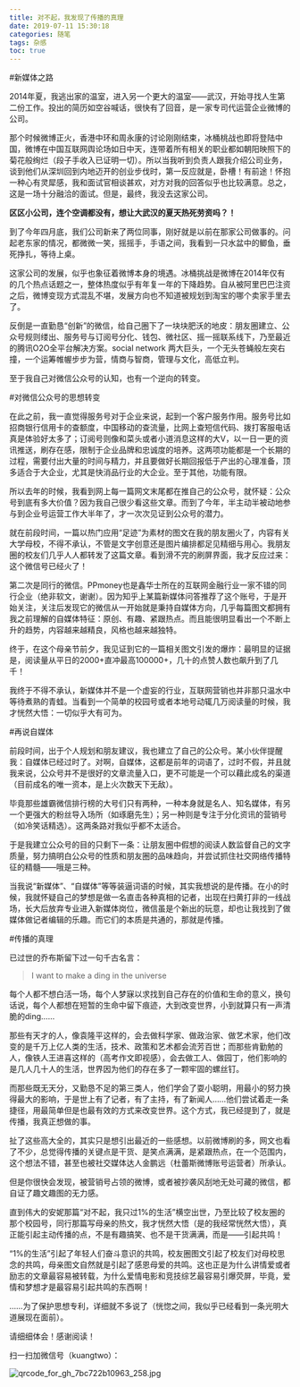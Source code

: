 ```yaml
---
title: 对不起，我发现了传播的真理
date: 2019-07-11 15:30:18
categories: 随笔
tags: 杂感
toc: true
---
```

#新媒体之路

2014年夏，我逃出家的温室，进入另一个更大的温室——武汉，开始寻找人生第二份工作。投出的简历如空谷喊话，很快有了回音，是一家专司代运营企业微博的公司。

那个时候微博正火，香港中环和周永康的讨论刚刚结束，冰桶桃战也即将登陆中国，微博在中国互联网舆论场如日中天，连带着所有相关的职业都如朝阳映照下的菊花般绚烂（段子手收入已证明一切）。所以当我听到负责人跟我介绍公司业务，谈到他们从深圳回到内地迈开的创业步伐时，第一反应就是，卧槽！有前途！怀抱一种心有灵犀感，我和面试官相谈甚欢，对方对我的回答似乎也比较满意。总之，这是一场十分融洽的面试。但是，最终，我没去这家公司。

<b>区区小公司，连个空调都没有，想让大武汉的夏天热死劳资吗？！</b>

到了今年四月底，我们公司新来了两位同事，刚好就是以前在那家公司做事的。问起老东家的情况，都微微一笑，摇摇手，手语之间，我看到一只水盆中的鲫鱼，垂死挣扎，等待上桌。

这家公司的发展，似乎也象征着微博本身的境遇。冰桶挑战是微博在2014年仅有的几个热点话题之一，整体热度似乎有年复一年的下降趋势。自从被阿里巴巴注资之后，微博变现方式混乱不堪，发展方向也不知道被规划到淘宝的哪个卖家手里去了。

反倒是一直勤恳“创新”的微信，给自己圈下了一块块肥沃的地皮：朋友圈建立、公众号规则缕出、服务号与订阅号分化、钱包、微社区、摇一摇联系线下，乃至最近的腾讯O2O全平台解决方案。social network 两大巨头，一个无头苍蝇般左突右撞，一个运筹帷幄步步为营，情商与智商，管理与文化，高低立判。

至于我自己对微信公众号的认知，也有一个逆向的转变。

#对微信公众号的思想转变

在此之前，我一直觉得服务号对于企业来说，起到一个客户服务作用。服务号比如招商银行信用卡的查额度，中国移动的查流量，比网上查短信代码、拨打客服电话真是体验好太多了；订阅号则像和菜头或者小道消息这样的大V，以一日一更的资讯推送，刷存在感，限制于企业品牌和忠诚度的培养。这两项功能都是一个长期的过程，需要付出大量的时间与精力，并且要做好长期回报低于产出的心理准备，顶多适合于大企业，尤其是快消品行业的大企业。至于其他，功能有限。

所以去年的时候，我看到网上每一篇网文末尾都在推自己的公众号，就怀疑：公众号到底有多大价值？因为我自己很少看这些文章。而到了今年，半主动半被动地参与到企业号运营工作大半年了，才一次次见证到公众号的潜力。

就在前段时间，一篇以热门应用“足迹”为素材的图文在我的朋友圈火了，内容有关大学母校，不得不承认，不管是文字创意还是图片编排都足见精细与用心。我朋友圈的校友们几乎人人都转发了这篇文章。看到滑不完的刷屏界面，我才反应过来：这个微信号已经火了！

第二次是同行的微信。PPmoney也是鑫华士所在的互联网金融行业一家不错的同行企业（绝非软文，谢谢）。因为知乎上某篇新媒体问答推荐了这个账号，于是开始关注，关注后发现它的微信从一开始就是秉持自媒体方向，几乎每篇图文都拥有我之前理解的自媒体特征：原创、有趣、紧跟热点。而且能很明显看出一个不断上升的趋势，内容越来越精良，风格也越来越独特。

终于，在这个母亲节前夕，我见证到它的一篇相关图文引发的爆炸：最明显的证据是，阅读量从平日的2000+直冲最高100000+，几十的点赞人数也飙升到了几千！

我终于不得不承认，新媒体并不是一个虚妄的行业，互联网营销也并非那只温水中等待煮熟的青蛙。当看到一个简单的校园号或者本地号动辄几万阅读量的时候，我才恍然大悟：一切似乎大有可为。

#再说自媒体

前段时间，出于个人规划和朋友建议，我也建立了自己的公众号。某小伙伴提醒我：自媒体已经过时了。对啊，自媒体，这都是前年的词语了，过时不假，并且就我来说，公众号并不是很好的文章流量入口，更不可能是一个可以藉此成名的渠道（目前成名的唯一资本，是上火次数天下无敌）。

毕竟那些雄霸微信排行榜的大号们只有两种，一种本身就是名人、知名媒体，有另一个更强大的粉丝导入场所（如琢磨先生）；另一种则是专注于分化资讯的营销号（如冷笑话精选）。这两条路对我似乎都不太适合。

于是我建立公众号的目的只剩下一条：让朋友圈中假想的阅读人数监督自己的文字质量，努力搞明白公众号的性质和朋友圈的品味趋向，并尝试抓住社交网络传播特征的精髓——哦是三种。

当我说“新媒体”、“自媒体”等等装逼词语的时候，其实我想说的是传播。在小的时候，我就怀疑自己的梦想是做一名直击各种真相的记者，出现在扫黄打非的一线战场，长大后放弃专业进入新媒体岗位，微信虽是个新出的玩意，却也让我找到了做媒体做记者编辑的乐趣。而它们的本质是共通的，那就是传播。

#传播的真理

已过世的乔布斯留下过一句千古名言：

>I want to make a ding in the universe

每个人都不想白活一场，每个人梦寐以求找到自己存在的价值和生命的意义，换句话说，每个人都想在短暂的生命中留下痕迹，大到改变世界，小到就算只有一声清脆的ding……

那些有天才的人，像袁隆平这样的，会去做科学家、做政治家、做艺术家，他们改变的是千万上亿人类的生活，技术、政策和艺术都会流芳百世；而那些肯勤勉的人，像铁人王进喜这样的（高考作文即视感），会去做工人、做园丁，他们影响的是几人几十人的生活，世界因为他们的存在多了一颗牢固的螺丝钉。

而那些既无天分，又勤恳不足的第三类人，他们学会了耍小聪明，用最小的努力换得最大的影响，于是世上有了记者，有了主持，有了新闻人……他们尝试着走一条捷径，用最简单但是也最有效的方式来改变世界。这个方式，我已经提到了，就是传播，我真正想做的事。

扯了这些高大全的，其实只是想引出最近的一些感想。以前微博刷的多，网文也看了不少，总觉得传播的关键点是干货、是笑点满满，是紧跟热点，在一个范围内，这个想法不错，甚至也被社交媒体达人金鹏远（杜蕾斯微博账号运营者）所承认。

但是你很快会发现，被营销号占领的微博，或者被抄袭风刮地无处可藏的微信，都自证了趣文趣图的无力感。

直到伟大的安妮那篇“对不起，我只过1%的生活”横空出世，乃至比较了校友圈的那个校园号，同行那篇写母亲的热文，我才恍然大悟（是的我经常恍然大悟），真正能引起主动传播的点，不是有趣搞笑、也不是干货满满，而是——引起共鸣！

“1%的生活”引起了年轻人们奋斗意识的共鸣，校友圈图文引起了校友们对母校思念的共鸣，母亲图文自然就是引起了感恩母爱的共鸣。这也正是为什么讲情爱或者励志的文章最容易被转载，为什么爱情电影和竞技综艺最容易引爆荧屏，毕竟，爱情和梦想才是最容易引起共鸣的东西啊！
 
……为了保护思想专利，详细就不多说了（恍惚之间，我似乎已经看到一条光明大道展现在面前）。

请细细体会！感谢阅读！

扫一扫加微信号（kuangtwo）：

![qrcode_for_gh_7bc722b10963_258.jpg](http://upload-images.jianshu.io/upload_images/29336-6a6e1f690e393adf.jpg)



